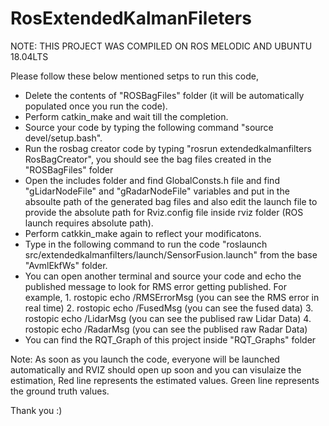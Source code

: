 # RosExtendedKalmanFileters

NOTE: THIS PROJECT WAS COMPILED ON ROS MELODIC AND UBUNTU 18.04LTS

Please follow these below mentioned setps to run this code,

*  Delete the contents of "ROSBagFiles" folder (it will be automatically populated once you run the code).
*  Perform catkin_make and wait till the completion.
*  Source your code by typing the following command "source devel/setup.bash".
*  Run the rosbag creator code by typing "rosrun extendedkalmanfilters RosBagCreator", you should see the bag files created in the "ROSBagFiles" folder
*  Open the includes folder and find GlobalConsts.h file and find "gLidarNodeFile" and "gRadarNodeFile" variables and put in the absoulte path of the generated bag files and also edit the launch file to provide the absolute path for Rviz.config file inside rviz folder (ROS launch requires absolute path).
*  Perform catkkin_make again to reflect your modificatons.
*  Type in the following command to run the code "roslaunch src/extendedkalmanfilters/launch/SensorFusion.launch" from the base "AvmlEkfWs" folder.
*  You can open another terminal and source your code and echo the published message to look for RMS error getting published.
   For example,
              1. rostopic echo /RMSErrorMsg (you can see the RMS error in real time)
              2. rostopic echo /FusedMsg (you can see the fused data)
              3. rostopic echo /LidarMsg (you can see the publised raw Lidar Data)
              4. rostopic echo /RadarMsg (you can see the publised raw Radar Data)
*  You can find the RQT_Graph of this project inside "RQT_Graphs" folder 


Note: As soon as you launch the code, everyone will be launched automatically and RVIZ should open up soon and you can visulaize the estimation,
      Red line represents the estimated values.
      Green line represents the ground truth values.


Thank you :)
